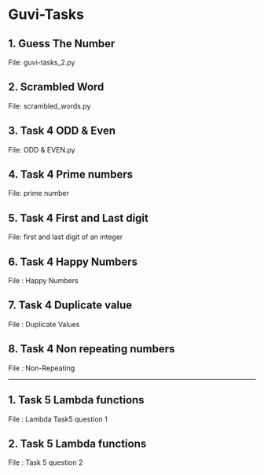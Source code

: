 # Guvi-Tasks

## 1. Guess The Number

File: guvi-tasks_2.py

## 2. Scrambled Word

File: scrambled_words.py

## 3. Task 4 ODD & Even
File: ODD & EVEN.py

## 4. Task 4 Prime numbers
File: prime number

## 5. Task 4 First and Last digit
File: first and last digit of an integer

## 6. Task 4 Happy Numbers
File : Happy Numbers

## 7. Task 4 Duplicate value
File : Duplicate Values

## 8. Task 4 Non repeating numbers
File : Non-Repeating

-------------------------------------------------------------------------------------------------
## 1. Task 5 Lambda functions
File : Lambda Task5 question 1

## 2. Task 5 Lambda functions
File : Task 5 question 2



